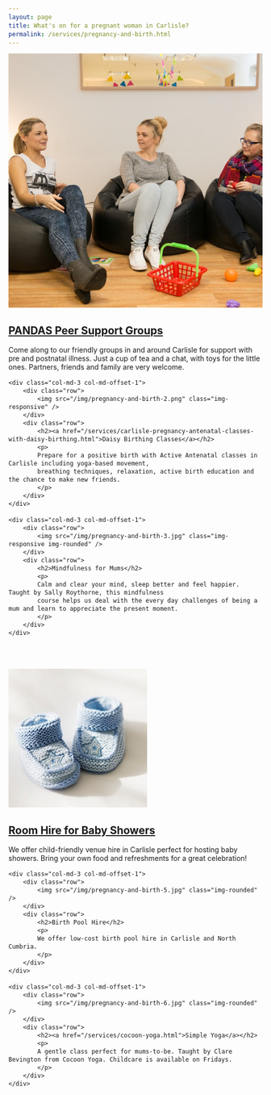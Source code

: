 ```yaml
---
layout: page
title: What's on for a pregnant woman in Carlisle?
permalink: /services/pregnancy-and-birth.html
---
```

<div class="row">
	<div class="col-md-3">
		<div class="row">
			<img src="/img/pregnancy-and-birth-1.jpg" class="img-responsive img-rounded" />
		</div>
		<div class="row">
			<h2><a href="carlisle-postnatal-depression-support-groups.html">PANDAS Peer Support Groups</a></h2>
			<p>
			Come along to our friendly groups in and around Carlisle for support with pre and postnatal illness. 
			Just a cup of tea and a chat, with toys for the little ones. Partners, friends and family are very welcome.
			</p>
		</div>
	</div>

	<div class="col-md-3 col-md-offset-1">
		<div class="row">
			<img src="/img/pregnancy-and-birth-2.png" class="img-responsive" />
		</div>
		<div class="row">
			<h2><a href="/services/carlisle-pregnancy-antenatal-classes-with-daisy-birthing.html">Daisy Birthing Classes</a></h2>
			<p>
			Prepare for a positive birth with Active Antenatal classes in Carlisle including yoga-based movement, 
			breathing techniques, relaxation, active birth education and the chance to make new friends.
			</p>
		</div>
	</div>

	<div class="col-md-3 col-md-offset-1">
		<div class="row">
			<img src="/img/pregnancy-and-birth-3.jpg" class="img-responsive img-rounded" />
		</div>
		<div class="row">
			<h2>Mindfulness for Mums</h2>
			<p>
			Calm and clear your mind, sleep better and feel happier. Taught by Sally Roythorne, this mindfulness 
			course helps us deal with the every day challenges of being a mum and learn to appreciate the present moment.
			</p>
		</div>
	</div>
</div>

<div class="row" style="height: 50px">
</div>

<div class="row">
	<div class="col-md-3">
		<div class="row">
			<img src="/img/pregnancy-and-birth-4.jpg" class="img-rounded" />
		</div>
		<div class="row">
			<h2><a href="room-hire-for-baby-showers.html">Room Hire for Baby Showers</a></h2>
			<p>
			We offer child-friendly venue hire in Carlisle perfect for hosting baby showers. Bring your own food and refreshments for a great celebration!
			</p>
		</div>
	</div>

	<div class="col-md-3 col-md-offset-1">
		<div class="row">
			<img src="/img/pregnancy-and-birth-5.jpg" class="img-rounded" />
		</div>
		<div class="row">
			<h2>Birth Pool Hire</h2>
			<p>
			We offer low-cost birth pool hire in Carlisle and North Cumbria.
			</p>
		</div>
	</div>

	<div class="col-md-3 col-md-offset-1">
		<div class="row">
			<img src="/img/pregnancy-and-birth-6.jpg" class="img-rounded" />
		</div>
		<div class="row">
			<h2><a href="/services/cocoon-yoga.html">Simple Yoga</a></h2>
			<p>
			A gentle class perfect for mums-to-be. Taught by Clare Bevington from Cocoon Yoga. Childcare is available on Fridays.
			</p>
		</div>
	</div>
</div>